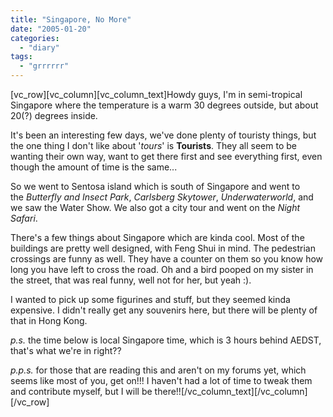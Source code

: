 ```yaml
---
title: "Singapore, No More"
date: "2005-01-20"
categories: 
  - "diary"
tags: 
  - "grrrrrr"
---
```


\[vc\_row\]\[vc\_column\]\[vc\_column\_text\]Howdy guys, I'm in semi-tropical Singapore where the temperature is a warm 30 degrees outside, but about 20(?) degrees inside.

It's been an interesting few days, we've done plenty of touristy things, but the one thing I don't like about '_tours_' is **Tourists**. They all seem to be wanting their own way, want to get there first and see everything first, even though the amount of time is the same...

So we went to Sentosa island which is south of Singapore and went to the _Butterfly and Insect Park_, _Carlsberg Skytower_, _Underwaterworld_, and we saw the Water Show. We also got a city tour and went on the _Night Safari_.

There's a few things about Singapore which are kinda cool. Most of the buildings are pretty well designed, with Feng Shui in mind. The pedestrian crossings are funny as well. They have a counter on them so you know how long you have left to cross the road. Oh and a bird pooped on my sister in the street, that was real funny, well not for her, but yeah :).

I wanted to pick up some figurines and stuff, but they seemed kinda expensive. I didn't really get any souvenirs here, but there will be plenty of that in Hong Kong.

_p.s._ the time below is local Singapore time, which is 3 hours behind AEDST, that's what we're in right??

_p.p.s._ for those that are reading this and aren't on my forums yet, which seems like most of you, get on!!! I haven't had a lot of time to tweak them and contribute myself, but I will be there!!\[/vc\_column\_text\]\[/vc\_column\]\[/vc\_row\]

